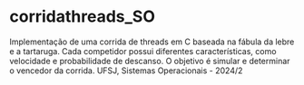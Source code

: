 # corridathreads_SO
Implementação de uma corrida de threads em C baseada na fábula da lebre e a tartaruga. Cada competidor possui diferentes características, como velocidade e probabilidade de descanso. O objetivo é simular e determinar o vencedor da corrida. UFSJ, Sistemas Operacionais - 2024/2
